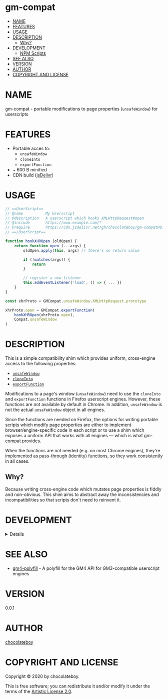 # gm-compat

<!-- toc -->

- [NAME](#name)
- [FEATURES](#features)
- [USAGE](#usage)
- [DESCRIPTION](#description)
  - [Why?](#why)
- [DEVELOPMENT](#development)
  - [NPM Scripts](#npm-scripts)
- [SEE ALSO](#see-also)
- [VERSION](#version)
- [AUTHOR](#author)
- [COPYRIGHT AND LICENSE](#copyright-and-license)

<!-- tocstop -->

# NAME

gm-compat - portable modifications to page properties (`unsafeWindow`) for userscripts

# FEATURES

- Portable acces to:
  - `unsafeWindow`
  - `cloneInto`
  - `exportFunction`
- ~ 600 B minified
- CDN build ([jsDelivr](https://cdn.jsdelivr.net/gh/chocolateboy/gm-compat@0.1/index.min.js))

# USAGE

```javascript
// ==UserScript==
// @name          My Userscript
// @description   A userscript which hooks XMLHttpRequest#open
// @include       https://www.example.com/*
// @require       https://cdn.jsdelivr.net/gh/chocolateboy/gm-compat@0.0.1/index.min.js
// ==/UserScript==

function hookXHROpen (oldOpen) {
    return function open (...args) {
        oldOpen.apply(this, args) // there's no return value

        if (!matches(args)) {
            return
        }

        // register a new listener
        this.addEventListener('load', () => { ... })
    }
}

const xhrProto = GMCompat.unsafeWindow.XMLHttpRequest.prototype

xhrProto.open = GMCompat.exportFunction(
    hookXHROpen(xhrProto.open),
    Compat.unsafeWindow
)
```

# DESCRIPTION

This is a simple compatibility shim which provides uniform, cross-engine access
to the following properties:

- [`unsafeWindow`][unsafeWindow]
- [`cloneInto`][cloneInto]
- [`exportFunction`][exportFunction]

Modifications to a page's window (`unsafeWindow`) need to use the `cloneInto`
and `exportFunction` functions in Firefox userscript engines. However, these
functions are not available by default in Chrome. In addition, `unsafeWindow`
is not the actual `unsafeWindow` object in all engines.

Since the functions are needed on Firefox, the options for writing portable
scripts which modify page properties are either to implement
browser/engine-specific code in each script or to use a shim which exposes
a uniform API that works with all engines — which is what gm-compat provides.

When the functions are not needed (e.g. on most Chrome engines), they're
implemented as pass-through (identity) functions, so they work consistently in
all cases.

## Why?

Because writing cross-engine code which mutates page properties is fiddly and
non-obvious. This shim aims to abstract away the inconsistencies and
incompatibilities so that scripts don't need to reinvent it.

# DEVELOPMENT

<details>

## NPM Scripts

The following NPM scripts are available:

- build - generate the minified build of the library (index.min.js)
- doctoc - update the table-of-contents (TOC) in the README

</details>

# SEE ALSO

- [gm4-polyfill](https://github.com/greasemonkey/gm4-polyfill) - A polyfill for the GM4 API for GM3-compatible userscript engines

# VERSION

0.0.1

# AUTHOR

[chocolateboy](mailto:chocolate@cpan.org)

# COPYRIGHT AND LICENSE

Copyright © 2020 by chocolateboy.

This is free software; you can redistribute it and/or modify it under the
terms of the [Artistic License 2.0](https://www.opensource.org/licenses/artistic-license-2.0.php).

[cloneInto]: https://developer.mozilla.org/en-US/docs/Mozilla/Tech/XPCOM/Language_Bindings/Components.utils.cloneInto
[exportFunction]: https://developer.mozilla.org/en-US/docs/Mozilla/Tech/XPCOM/Language_Bindings/Components.utils.exportFunction
[unsafeWindow]: https://sourceforge.net/p/greasemonkey/wiki/unsafeWindow/
